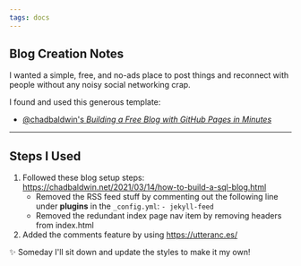 ```yaml
---
tags: docs
---
```

## Blog Creation Notes
I wanted a simple, free, and no-ads place to post things and reconnect with people without any noisy social networking crap.

I found and used this generous template: 
 - [@chadbaldwin's _Building a Free Blog with GitHub Pages in Minutes_](https://chadbaldwin.net/2021/03/14/how-to-build-a-sql-blog.html)

---

## Steps I Used
1. Followed these blog setup steps: https://chadbaldwin.net/2021/03/14/how-to-build-a-sql-blog.html
	- Removed the RSS feed stuff by commenting out the following line under **plugins** in the `_config.yml`: `- jekyll-feed`
	- Removed the redundant index page nav item by removing headers from index.html
2. Added the comments feature by using https://utteranc.es/

✨ Someday I'll sit down and update the styles to make it my own!